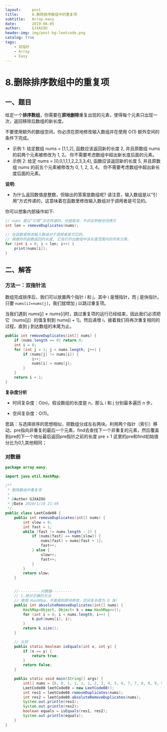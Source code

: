 ```yaml
---
layout:     post
title:      8.删除排序数组中的重复项
subtitle:   Array.easy
date:       2019-06-05
author:     GJXAIOU
header-img: img/post-bg-leetcode.png
catalog: true
tags:
    - 双指针
    - Array
    - Easy 
---
```



# 8.删除排序数组中的重复项

## 一、题目

给定一个**排序数组**，你需要在**原地删除**重复出现的元素，使得每个元素只出现一次，返回移除后数组的新长度。

不要使用额外的数组空间，你必须在原地修改输入数组并在使用 O(1) 额外空间的条件下完成。

- 示例 1:
给定数组 nums = [1,1,2], 
函数应该返回新的长度 2, 并且原数组 nums 的前两个元素被修改为 1, 2。 
你不需要考虑数组中超出新长度后面的元素。
- 示例 2:
给定 nums = [0,0,1,1,1,2,2,3,3,4],
函数应该返回新的长度 5, 并且原数组 nums 的前五个元素被修改为 0, 1, 2, 3, 4。
你不需要考虑数组中超出新长度后面的元素。

**说明:**

- 为什么返回数值是整数，但输出的答案是数组呢?
请注意，输入数组是以“引用”方式传递的，这意味着在函数里修改输入数组对于调用者是可见的。

你可以想象内部操作如下:
```java
// nums 是以“引用”方式传递的。也就是说，不对实参做任何拷贝
int len = removeDuplicates(nums);

// 在函数里修改输入数组对于调用者是可见的。
// 根据你的函数返回的长度, 它会打印出数组中该长度范围内的所有元素。
for (int i = 0; i < len; i++) {
    print(nums[i]);
}
```




## 二、解答

### 方法一：双指针法

数组完成排序后，我们可以放置两个指针 i 和 j，其中 i 是慢指针，而 j 是快指针。只要 `nums[i]=nums[j]`，我们就增加 j 以跳过重复项。

当我们遇到 $nums[j] \neq nums[i]$时，跳过重复项的运行已经结束，因此我们必须把它（nums[j]）的值复制到 nums[i + 1]。然后递增 i，接着我们将再次重复相同的过程，直到 j 到达数组的末尾为止。

```java
public int removeDuplicates(int[] nums) {
    if (nums.length == 0) return 0;
    int i = 0;
    for (int j = 1; j < nums.length; j++) {
        if (nums[j] != nums[i]) {
            i++;
            nums[i] = nums[j];
        }
    }
    return i + 1;
}
```

**复杂度分析**

- 时间复杂度：O(n)，假设数组的长度是 n，那么 i 和 j 分别最多遍历 n 步。

- 空间复杂度：O(1)。



思路：与选择排序的思想相似，把数组分成左右两块。利用两个指针（索引）移动，pre指向非重复的最后一个元素，find去查找下一个非重复的元素，然后覆盖到pre的下一个地址最后返回pre指针之前的长度 pre + 1
这里的pre和find初始值分比为0,1,其他相同；



### 对数器

```java
package array.easy;

import java.util.HashMap;

/**
 * 删除数组中重复项
 *
 * @Author GJXAIOU
 * @Date 2020/1/18 21:49
 */
public class LeetCode08 {
    public int removeDuplicates(int[] nums) {
        int slow = 0;
        int fast = 1;
        while (fast != nums.length - 2) {
            if (nums[fast] == nums[slow]) {
                nums[fast] = nums[fast + 1];
                fast++;
            } else {
                slow++;
                fast++;
            }
        }
        return slow;
    }


    //----------对数器---------
    // 1.绝对正确的方法
    // 使用 HashMap，不能做到原地修改，空间复杂度为 O（N）
    public int absoluteRemoveDuplicates(int[] nums) {
        HashMap<Object, Object> k = new HashMap<>();
        for (int i = 0; i < nums.length; i++) {
            k.put(nums[i], i);
        }
        return k.size();
    }

    // 比较
    public static boolean isEquals(int x, int y) {
        if (x == y) {
            return true;
        }
        return false;
    }

    public static void main(String[] args) {
        int[] nums = {0, 0, 1, 1, 1, 1, 2, 3, 4, 5, 6, 7, 7, 8, 9, 9, 9, 10};
        LeetCode08 leetCode08 = new LeetCode08();
        int res1 = leetCode08.removeDuplicates(nums);
        int res2 = leetCode08.absoluteRemoveDuplicates(nums);
        System.out.println(res1);
        System.out.println(res2);
        boolean equals = isEquals(res1, res2);
        System.out.println(equals);
    }
}

```

